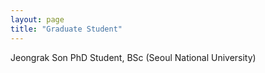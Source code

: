 ```yaml
---
layout: page
title: "Graduate Student"
---
```

Jeongrak Son
PhD Student,
BSc (Seoul National University)
